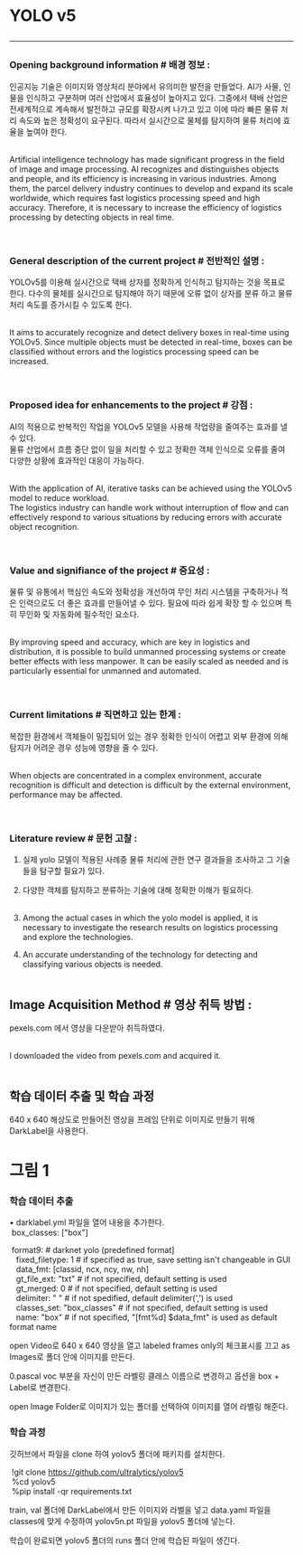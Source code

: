 # YOLO v5 <hr>
### Opening background information # 배경 정보 :
인공지능 기술은 이미지와 영상처리 분야에서 유의미한 발전을 만들었다. AI가 사물, 인물을 인식하고 구분하며 여러 산업에서 효율성이 높아지고 있다. 그중에서 택배 산업은 전세계적으로 계속해서 발전하고 규모를 확장시켜 나가고 있고 이에 따라 빠른 물류 처리 속도와 높은 정확성이 요구된다. 따라서 실시간으로 물체를 탐지하여 물류 처리에 효율을 높여야 한다. <br><br>

Artificial intelligence technology has made significant progress in the field of image and image processing. AI recognizes and distinguishes objects and people, and its efficiency is increasing in various industries. Among them, the parcel delivery industry continues to develop and expand its scale worldwide, which requires fast logistics processing speed and high accuracy. Therefore, it is necessary to increase the efficiency of logistics processing by detecting objects in real time. <br><br>

#
### General description of the current project # 전반적인 설명 :
YOLOv5를 이용해 실시간으로 택배 상자를 정확하게 인식하고 탐지하는 것을 목표로 한다. 다수의 물체를 실시간으로 탐지해야 하기 때문에 오류 없이 상자를 분류 하고 물류 처리 속도를 증가시킬 수 있도록 한다. <br><br>

It aims to accurately recognize and detect delivery boxes in real-time using YOLOv5. Since multiple objects must be detected in real-time, boxes can be classified without errors and the logistics processing speed can be increased. <br><br>

#
### Proposed idea for enhancements to the project # 강점 :
AI의 적용으로 반복적인 작업을 YOLOv5 모델을 사용해 작업량을 줄여주는 효과를 낼 수 있다.<br>
물류 산업에서 흐름 중단 없이 일을 처리할 수 있고 정확한 객체 인식으로 오류를 줄여 다양한 상황에 효과적인 대응이 가능하다. <br><br>

With the application of AI, iterative tasks can be achieved using the YOLOv5 model to reduce workload.<br>
The logistics industry can handle work without interruption of flow and can effectively respond to various situations by reducing errors with accurate object recognition. <br><br>

#
### Value and signifiance of the project # 중요성 :
물류 및 유통에서 핵심인 속도와 정확성을 개선하여 무인 처리 시스템을 구축하거나 적은 인력으로도 더 좋은 효과를 만들어낼 수 있다.
필요에 따라 쉽게 확장 할 수 있으며 특히 무인화 및 자동화에 필수적인 요소다.
<br><br>

By improving speed and accuracy, which are key in logistics and distribution, it is possible to build unmanned processing systems or create better effects with less manpower.
It can be easily scaled as needed and is particularly essential for unmanned and automated. <br><br>

#
### Current limitations # 직면하고 있는 한계 : 
복잡한 환경에서 객체들이 밀집되어 있는 경우 정확한 인식이 어렵고 외부 환경에 의해 탐지가 어려운 경우 성능에 영향을 줄 수 있다. <br><br>

When objects are concentrated in a complex environment, accurate recognition is difficult and detection is difficult by the external environment, performance may be affected. <br><br>

#
### Literature review # 문헌 고찰 : 
1. 실제 yolo 모델이 적용된 사례중 물류 처리에 관한 연구 결과들을 조사하고 그 기술들을 탐구할 필요가 있다.
2. 다양한 객체를 탐지하고 분류하는 기술에 대해 정확한 이해가 필요하다. <br><br>

1. Among the actual cases in which the yolo model is applied, it is necessary to investigate the research results on logistics processing and explore the technologies.
2. An accurate understanding of the technology for detecting and classifying various objects is needed. <br><br>


## Image Acquisition Method # 영상 취득 방법 :
pexels.com 에서 영상을 다운받아 취득하였다. <br><br>

I downloaded the video from pexels.com and acquired it.<br><br>

## 학습 데이터 추출 및 학습 과정
640 x 640 해상도로 만들어진 영상을 프레임 단위로 이미지로 만들기 위해 DarkLabel을 사용한다.
# 그림 1

### 학습 데이터 추출
&bull; darklabel.yml 파일을 열어 내용을 추가한다.<br>
&nbsp;box_classes: ["box"] <br>

&nbsp;format9:    # darknet yolo (predefined format] <br>
&nbsp;&nbsp;  fixed_filetype: 1                 # if specified as true, save setting isn't changeable in GUI <br>
&nbsp;&nbsp;  data_fmt: [classid, ncx, ncy, nw, nh] <br>
&nbsp;&nbsp;  gt_file_ext: "txt"                 # if not specified, default setting is used <br>
&nbsp;&nbsp;  gt_merged: 0                    # if not specified, default setting is used <br>
&nbsp;&nbsp;  delimiter: " "                     # if not spedified, default delimiter(',') is used <br>
&nbsp;&nbsp; classes_set: "box_classes"     # if not specified, default setting is used <br>
&nbsp;&nbsp;  name: "box"           # if not specified, "[fmt%d] $data_fmt" is used as default format name <br>

open Video로 640 x 640 영상을 열고 labeled frames only의 체크표시를 끄고 as Images로 폴더 안에 이미지를 만든다.

0.pascal voc 부분을 자신이 만든 라벨링 클래스 이름으로 변경하고 옵션을 box + Label로 변경한다.

open Image Folder로 이미지가 있는 폴더를 선택하여 이미지를 열어 라벨링 해준다.

### 학습 과정
깃허브에서 파일을 clone 하여 yolov5 폴더에 패키지를 설치한다.

&nbsp;!git clone https://github.com/ultralytics/yolov5 <br>
&nbsp;%cd yolov5 <br>
&nbsp;%pip install -qr requirements.txt <br>

train, val 폴더에 DarkLabel에서 만든 이미지와 라벨을 넣고 data.yaml 파일을 classes에 맞게 수정하여 yolov5n.pt 파일을 yolov5 폴더에 넣는다.

학습이 완료되면 yolov5 폴더의 runs 폴더 안에 학습된 파일이 생긴다.
